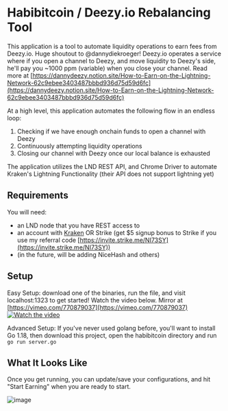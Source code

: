 
# Habibitcoin / Deezy.io Rebalancing Tool

This application is a tool to automate liquidity operations to earn fees from Deezy.io. Huge shoutout to @dannydiekroeger! Deezy.io operates a service where if you open a channel to Deezy, and move liquidity to Deezy's side, he'll pay you ~1000 ppm (variable) when you close your channel. Read more at [https://dannydeezy.notion.site/How-to-Earn-on-the-Lightning-Network-62c9ebee3403487bbbd936d75d59d6fc](https://dannydeezy.notion.site/How-to-Earn-on-the-Lightning-Network-62c9ebee3403487bbbd936d75d59d6fc)

At a high level, this application automates the following flow in an endless loop:
1. Checking if we have enough onchain funds to open a channel with Deezy
2. Continuously attempting liquidity operations
3. Closing our channel with Deezy once our local balance is exhausted

The application utilizes the LND REST API, and Chrome Driver to automate Kraken's Lightning Functionality (their API does not support lightning yet)

## Requirements
You will need:
- an LND node that you have REST access to
- an account with [Kraken](https://kraken.app.link/f1qONfjA4tb) OR Strike (get $5 signup bonus to Strike if you use my referral code [https://invite.strike.me/NI73SY](https://invite.strike.me/NI73SY))
- (in the future, will be adding NiceHash and others)

## Setup
Easy Setup: download one of the binaries, run the file, and visit localhost:1323 to get started! Watch the video below.
Mirror at [https://vimeo.com/770879037](https://vimeo.com/770879037)
[![Watch the video](https://i.imgur.com/YX7uPMi.png)](https://www.youtube.com/watch?v=5jpLN6EskDw)



Advanced Setup: If you've never used golang before, you'll want to install Go 1.18, then download this project, open the habibitcoin directory and run `go run server.go`

## What It Looks Like
Once you get running, you can update/save your configurations, and hit "Start Earning" when you are ready to start.

![image](https://user-images.githubusercontent.com/114780316/195450982-0f3a4e8a-e7f8-4b31-b4ea-0ccbcb89b9c3.png)

